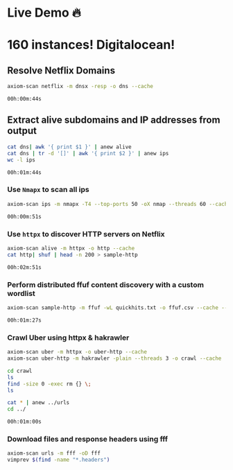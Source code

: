 # Live Demo 🔥

# 160 instances! Digitalocean!

## Resolve Netflix Domains

```bash
axiom-scan netflix -m dnsx -resp -o dns --cache
```

`00h:00m:44s`

## Extract alive subdomains and IP addresses from output

```bash
cat dns| awk '{ print $1 }' | anew alive
cat dns | tr -d '[]' | awk '{ print $2 }' | anew ips
wc -l ips
```

`00h:01m:44s`

### Use `Nmapx` to scan all ips

```bash
axiom-scan ips -m nmapx -T4 --top-ports 50 -oX nmap --threads 60 --cache
```

`00h:00m:51s`

### Use `httpx`  to discover HTTP servers on Netflix

```bash
axiom-scan alive -m httpx -o http --cache
cat http| shuf | head -n 200 > sample-http
```

`00h:02m:51s`

### Perform distributed ffuf content discovery with a custom wordlist

```bash
axiom-scan sample-http -m ffuf -wL quickhits.txt -o ffuf.csv --cache --threads 3
```

`00h:01m:27s`

### Crawl Uber using httpx & hakrawler

```bash
axiom-scan uber -m httpx -o uber-http --cache
axiom-scan uber-http -m hakrawler -plain --threads 3 -o crawl --cache

cd crawl
ls
find -size 0 -exec rm {} \;
ls

cat * | anew ../urls
cd ../
```

`00h:01m:00s`

### Download files and response headers using fff

```bash
axiom-scan urls -m fff -oD fff
vimprev $(find -name "*.headers")
```